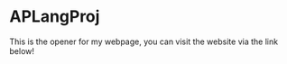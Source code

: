 # APLangProj

This is the opener for my webpage, you can visit the website via the link below!

<inset link here>
